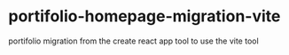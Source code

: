 # portifolio-homepage-migration-vite
portifolio migration from the  create react app tool to use the vite tool
